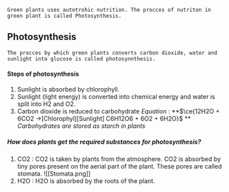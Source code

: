 	Green plants uses autotrohic nutrition. The procces of nutriton in green plant is called Photosynthesis.

## Photosynthesis 
	The procces by which green plants converts carbon dioxide, water and sunlight into glucose is called photosynnthesis.
 #### Steps of photosynthesis
 1) Sunlight is absorbed by chlorophyll.
 2) Sunlight (light energy) is converted into chemical energy and water is split into H2 and O2.
 3) Carbon dioxide is reduced to carbohydrate
 *Equation* :  **$\ce{12H2O + 6CO2 ->[Chlorophyl][Sunlight] C6H12O6 + 6O2 + 6H2O}$
 **
 *Carbohydrates are stored as starch in plants*
##### How does plants get the required substances for photosynthesis?
1) CO2 : CO2 is taken by plants from the atmosphere. CO2 is absorbed by tiny pores present on the aerial part of the plant. These pores are called stomata. ![[Stomata.png]]
3) H2O : H2O is absorbed by the roots of the plant.


